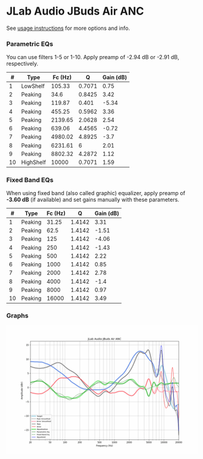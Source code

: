 # JLab Audio JBuds Air ANC
See [usage instructions](https://github.com/jaakkopasanen/AutoEq#usage) for more options and info.

### Parametric EQs
You can use filters 1-5 or 1-10. Apply preamp of -2.94 dB or -2.91 dB, respectively.

|   # | Type      |   Fc (Hz) |      Q |   Gain (dB) |
|-----|-----------|-----------|--------|-------------|
|   1 | LowShelf  |    105.33 | 0.7071 |        0.75 |
|   2 | Peaking   |     34.6  | 0.8425 |        3.42 |
|   3 | Peaking   |    119.87 | 0.401  |       -5.34 |
|   4 | Peaking   |    455.25 | 0.5962 |        3.36 |
|   5 | Peaking   |   2139.65 | 2.0628 |        2.54 |
|   6 | Peaking   |    639.06 | 4.4565 |       -0.72 |
|   7 | Peaking   |   4980.02 | 4.8925 |       -3.7  |
|   8 | Peaking   |   6231.61 | 6      |        2.01 |
|   9 | Peaking   |   8802.32 | 4.2872 |        1.12 |
|  10 | HighShelf |  10000    | 0.7071 |        1.59 |

### Fixed Band EQs
When using fixed band (also called graphic) equalizer, apply preamp of **-3.60 dB** (if available) and set gains manually with these parameters.

|   # | Type    |   Fc (Hz) |      Q |   Gain (dB) |
|-----|---------|-----------|--------|-------------|
|   1 | Peaking |     31.25 | 1.4142 |        3.31 |
|   2 | Peaking |     62.5  | 1.4142 |       -1.51 |
|   3 | Peaking |    125    | 1.4142 |       -4.06 |
|   4 | Peaking |    250    | 1.4142 |       -1.43 |
|   5 | Peaking |    500    | 1.4142 |        2.22 |
|   6 | Peaking |   1000    | 1.4142 |        0.85 |
|   7 | Peaking |   2000    | 1.4142 |        2.78 |
|   8 | Peaking |   4000    | 1.4142 |       -1.4  |
|   9 | Peaking |   8000    | 1.4142 |        0.97 |
|  10 | Peaking |  16000    | 1.4142 |        3.49 |

### Graphs
![](./JLab%20Audio%20JBuds%20Air%20ANC.png)
